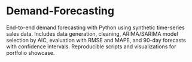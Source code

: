 # Demand-Forecasting
End-to-end demand forecasting with Python using synthetic time-series sales data. Includes data generation, cleaning, ARIMA/SARIMA model selection by AIC, evaluation with RMSE and MAPE, and 90-day forecasts with confidence intervals. Reproducible scripts and visualizations for portfolio showcase.
